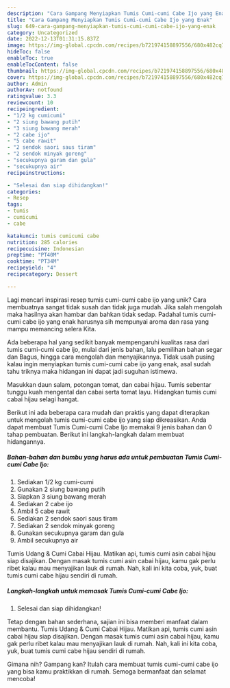 ```yaml
---
description: "Cara Gampang Menyiapkan Tumis Cumi-cumi Cabe Ijo yang Enak"
title: "Cara Gampang Menyiapkan Tumis Cumi-cumi Cabe Ijo yang Enak"
slug: 649-cara-gampang-menyiapkan-tumis-cumi-cumi-cabe-ijo-yang-enak
category: Uncategorized
date: 2022-12-13T01:31:15.837Z
image: https://img-global.cpcdn.com/recipes/b721974158897556/680x482cq70/tumis-cumi-cumi-cabe-ijo-foto-resep-utama.jpg
hideToc: false
enableToc: true
enableTocContent: false
thumbnail: https://img-global.cpcdn.com/recipes/b721974158897556/680x482cq70/tumis-cumi-cumi-cabe-ijo-foto-resep-utama.jpg
cover: https://img-global.cpcdn.com/recipes/b721974158897556/680x482cq70/tumis-cumi-cumi-cabe-ijo-foto-resep-utama.jpg
author: Admin
authorAv: notfound
ratingvalue: 3.3
reviewcount: 10
recipeingredient:
- "1/2 kg cumicumi"
- "2 siung bawang putih"
- "3 siung bawang merah"
- "2 cabe ijo"
- "5 cabe rawit"
- "2 sendok saori saus tiram"
- "2 sendok minyak goreng"
- "secukupnya garam dan gula"
- "secukupnya air"
recipeinstructions:

- "Selesai dan siap dihidangkan!"
categories:
- Resep
tags:
- tumis
- cumicumi
- cabe

katakunci: tumis cumicumi cabe 
nutrition: 285 calories
recipecuisine: Indonesian
preptime: "PT40M"
cooktime: "PT34M"
recipeyield: "4"
recipecategory: Dessert

---
```





Lagi mencari inspirasi resep tumis cumi-cumi cabe ijo yang unik? Cara membuatnya sangat tidak susah dan tidak juga mudah. Jika salah mengolah maka hasilnya akan hambar dan bahkan tidak sedap. Padahal tumis cumi-cumi cabe ijo yang enak harusnya sih mempunyai aroma dan rasa yang mampu memancing selera Kita.





Ada beberapa hal yang sedikit banyak mempengaruhi kualitas rasa dari tumis cumi-cumi cabe ijo, mulai dari jenis bahan, lalu pemilihan bahan segar dan Bagus, hingga cara mengolah dan menyajikannya. Tidak usah pusing kalau ingin menyiapkan tumis cumi-cumi cabe ijo yang enak,      asal sudah tahu triknya maka hidangan ini dapat jadi suguhan istimewa.














Masukkan daun salam, potongan tomat, dan cabai hijau. Tumis sebentar tunggu kuah mengental dan cabai serta tomat layu. Hidangkan tumis cumi cabai hijau selagi hangat.






Berikut ini ada beberapa cara mudah dan praktis yang dapat diterapkan untuk mengolah tumis cumi-cumi cabe ijo yang siap dikreasikan. Anda dapat membuat Tumis Cumi-cumi Cabe Ijo memakai 9 jenis bahan dan 0 tahap pembuatan. Berikut ini langkah-langkah dalam membuat hidangannya.

<!--inarticleads1-->

##### Bahan-bahan dan bumbu yang harus ada untuk pembuatan Tumis Cumi-cumi Cabe Ijo:

1. Sediakan 1/2 kg cumi-cumi
1. Gunakan 2 siung bawang putih
1. Siapkan 3 siung bawang merah
1. Sediakan 2 cabe ijo
1. Ambil 5 cabe rawit
1. Sediakan 2 sendok saori saus tiram
1. Sediakan 2 sendok minyak goreng
1. Gunakan secukupnya garam dan gula
1. Ambil secukupnya air


Tumis Udang &amp; Cumi Cabai Hijau. Matikan api, tumis cumi asin cabai hijau siap disajikan. Dengan masak tumis cumi asin cabai hijau, kamu gak perlu ribet kalau mau menyajikan lauk di rumah. Nah, kali ini kita coba, yuk, buat tumis cumi cabe hijau sendiri di rumah. 

<!--inarticleads2-->

##### Langkah-langkah untuk memasak Tumis Cumi-cumi Cabe Ijo:


1. Selesai dan siap dihidangkan!

Tetap dengan bahan sederhana, sajian ini bisa memberi manfaat dalam membantu. Tumis Udang &amp; Cumi Cabai Hijau. Matikan api, tumis cumi asin cabai hijau siap disajikan. Dengan masak tumis cumi asin cabai hijau, kamu gak perlu ribet kalau mau menyajikan lauk di rumah. Nah, kali ini kita coba, yuk, buat tumis cumi cabe hijau sendiri di rumah. 

Gimana nih? Gampang kan? Itulah cara membuat tumis cumi-cumi cabe ijo yang bisa kamu praktikkan di rumah. Semoga bermanfaat dan selamat mencoba!
